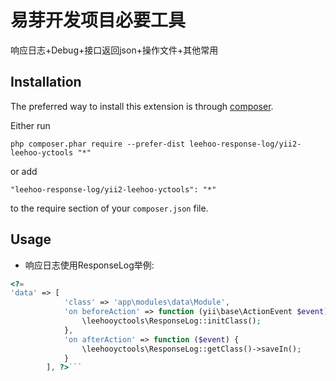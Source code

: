 易芽开发项目必要工具
==========
响应日志+Debug+接口返回json+操作文件+其他常用

Installation
------------

The preferred way to install this extension is through [composer](http://getcomposer.org/download/).

Either run

```
php composer.phar require --prefer-dist leehoo-response-log/yii2-leehoo-yctools "*"
```

or add

```
"leehoo-response-log/yii2-leehoo-yctools": "*"
```

to the require section of your `composer.json` file.


Usage
-----

- 响应日志使用ResponseLog举例:

```php
<?= 
'data' => [
            'class' => 'app\modules\data\Module',
            'on beforeAction' => function (yii\base\ActionEvent $event) {
                \leehooyctools\ResponseLog::initClass();
            },
            'on afterAction' => function ($event) {
                \leehooyctools\ResponseLog::getClass()->saveIn();
            }
        ], ?>```
